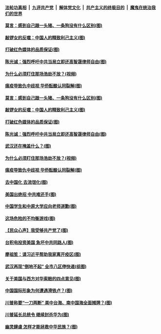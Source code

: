 

####  [法轮功真相](../../../../basic/blob/master/README.md?t=05181301) &nbsp;|&nbsp; [九评共产党](../../../../9ping.md/blob/master/README.md?t=05181301) &nbsp;|&nbsp; [解体党文化](../../../../jtdwh.md/blob/master/README.md?t=05181301)  &nbsp;|&nbsp; [共产主义的终极目的](../../../../gczydzjmd.md/blob/master/README.md?t=05181301) &nbsp;|&nbsp; [魔鬼在统治我们的世界](../../../../mgztzwmdsj.md/blob/master/README.md?t=05181301) 

#### [莫言：感到自己跟一头猪、一条狗没有什么区别(图)](../pages/p4/933579.md?t=05181301) 

#### [敲锣女的反噬：中国人的精致利己主义(图)](../pages/p4/933587.md?t=05181301) 

#### [打破红色媒体的品质保证(图)](../pages/p4/933584.md?t=05181301) 

#### [陈光诚：强烈呼吁中共当局立即还高智晟律师自由(图)](../pages/p4/933576.md?t=05181301) 

#### [为什么必须盯住那场浩劫不放？(视频)](../pages/p4/933577.md?t=05181301) 

#### [瘟疫导致仇中歧视 华侨酝酿认同裂解(图)](../pages/p4/933495.md?t=05181301) 

#### [莫言：感到自己跟一头猪、一条狗没有什么区别(图)](../pages/p4/933579.md?t=05181301) 

#### [敲锣女的反噬：中国人的精致利己主义(图)](../pages/p4/933587.md?t=05181301) 

#### [打破红色媒体的品质保证(图)](../pages/p4/933584.md?t=05181301) 

#### [陈光诚：强烈呼吁中共当局立即还高智晟律师自由(图)](../pages/p4/933576.md?t=05181301) 

#### [武汉还在掩盖什么？(图)](../pages/p4/933581.md?t=05181301) 

#### [为什么必须盯住那场浩劫不放？(视频)](../pages/p4/933577.md?t=05181301) 

#### [瘟疫导致仇中歧视 华侨酝酿认同裂解(图)](../pages/p4/933495.md?t=05181301) 

#### [去中国化 去流氓化(图)](../pages/p4/933501.md?t=05181301) 

#### [美国出绝招 中共难还手(图)](../pages/p4/933489.md?t=05181301) 

#### [中国学生和中原大学应向老师道歉(图)](../pages/p4/933488.md?t=05181301) 

#### [这场危险的不均衡游戏(图)](../pages/p4/933484.md?t=05181301) 

#### [【民众心声】我受够共产党了(图)](../pages/p4/933339.md?t=05181301) 

#### [台积电投资美国 急坏中共同路人(图)](../pages/p4/933406.md?t=05181301) 

#### [廖祖笙：请习近平帮助我家离开疫区(图)](../pages/p4/933426.md?t=05181301) 

#### [武汉再现“倒地不起” 全市八区停快递(组图)](../pages/p4/933408.md?t=05181301) 

#### [关于美国与西方对华索赔的四点意见(图)](../pages/p4/933407.md?t=05181301) 

#### [中国国际形象为何遭遇滑铁卢？(图)](../pages/p4/933405.md?t=05181301) 

#### [川普称要“一刀两断” 美中台海、南中国海全面摊牌？(图)](../pages/p4/933400.md?t=05181301) 

#### [川普延长总统令 继续封杀华为(图)](../pages/p4/933403.md?t=05181301) 

#### [幽灵肆虐 怎样才能拯救中华民族？(图)](../pages/p4/933380.md?t=05181301) 

